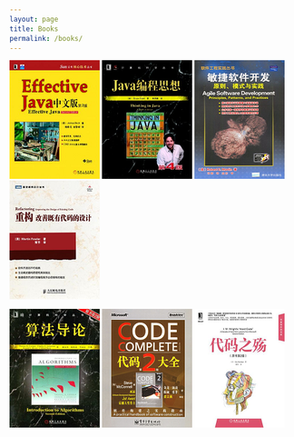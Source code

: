 ```yaml
---
layout: page
title: Books
permalink: /books/
---
```


[![effective-java](/images/books/effective-java.png)](https://book.douban.com/subject/3360807/)
[![thinking-in-java](/images/books/thinking-in-java.png)](https://book.douban.com/subject/2130190/)
[![agile-software-development](/images/books/agile-software-development.png)](https://book.douban.com/subject/1140457/)
[![refactoring](/images/books/refactoring.png)](https://book.douban.com/subject/4262627/)

[![introduction-to-algorithms](/images/books/introduction-to-algorithms.png)](https://book.douban.com/subject/1885170/)
[![code-complete](/images/books/code-complete.png)](https://book.douban.com/subject/1951158/)
[![hard-code](/images/books/hard-code.png)](https://book.douban.com/subject/24284853/)
